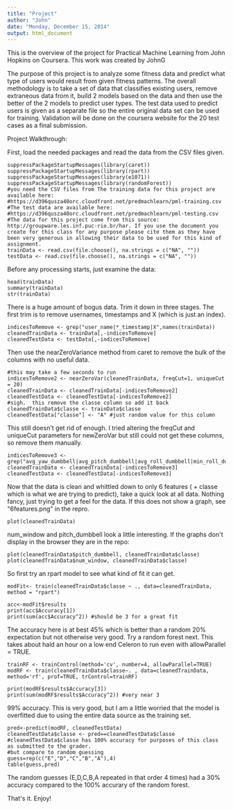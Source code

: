 ```yaml
---
title: "Project"
author: "John"
date: "Monday, December 15, 2014"
output: html_document
---
```


This is the overview of the project for Practical Machine Learning from John Hopkins on Coursera.
This work was created by JohnG

The purpose of this project is to analyze some fitness data and predict what type of users would result from given fitness patterns.  The overall methodology is to take a set of data that classifies existing users, remove extraneous data from it, build 2 models based on the data and then use the better of the 2 models to predict user types.  The test data used to predict users is given as a separate file so the entire original data set can be used for training.  Validation will be done on the coursera website for the 20 test cases as a final submission.

Project Walkthrough:

First, load the needed packages and read the data from the CSV files given.

```{r}
suppressPackageStartupMessages(library(caret))
suppressPackageStartupMessages(library(rpart))
suppressPackageStartupMessages(library(e1071))
suppressPackageStartupMessages(library(randomForest))
#you need the CSV files from The training data for this project are available here: 
#https://d396qusza40orc.cloudfront.net/predmachlearn/pml-training.csv
#The test data are available here: 
#https://d396qusza40orc.cloudfront.net/predmachlearn/pml-testing.csv
#The data for this project come from this source: http://groupware.les.inf.puc-rio.br/har. If you use the document you create for this class for any purpose please cite them as they have been very generous in allowing their data to be used for this kind of assignment. 
trainData <- read.csv(file.choose(), na.strings = c("NA", ""))
testData <- read.csv(file.choose(), na.strings = c("NA", ""))
```

Before any processing starts, just examine the data:

```{r}
head(trainData)
summary(trainData)
str(trainData)
```

There is a huge amount of bogus data.  Trim it down in three stages.  The first trim is to remove usernames, timestamps and X (which is just an index).  

```{r}
indicesToRemove <- grep("user_name|*_timestamp|X",names(trainData))
cleanedTrainData <- trainData[,-indicesToRemove]
cleanedTestData <- testData[,-indicesToRemove]
```

Then use the nearZeroVariance method from caret to remove the bulk of the columns with no useful data.

```{r}
#this may take a few seconds to run
indicesToRemove2 <- nearZeroVar(cleanedTrainData, freqCut=1, uniqueCut = 20)
cleanedTrainData <- cleanedTrainData[-indicesToRemove2] 
cleanedTestData <- cleanedTestData[-indicesToRemove2]
#sigh.  this remove the classe column so add it back
cleanedTrainData$classe <- trainData$classe
cleanedTestData["classe"] <- "A" #just random value for this column
```

This still doesn't get rid of enough.  I tried altering the freqCut and uniqueCut parameters for newZeroVar but still could not get these columns, so remove them manually.

```{r}
indicesToRemove3 <- grep("avg_yaw_dumbbell|avg_pitch_dumbbell|avg_roll_dumbbell|min_roll_dumbbell|max_roll_dumbbell|min_yaw_arm|min_roll_belt|max_roll_belt|skewness_pitch_dumbbell|kurtosis_picth_dumbbell",names(cleanedTrainData))
cleanedTrainData <- cleanedTrainData[-indicesToRemove3] 
cleanedTestData <- cleanedTestData[-indicesToRemove3]
```

Now that the data is clean and whittled down to only 6 features ( + classe which is what we are trying to predict), take a quick look at all data.  Nothing fancy, just trying to get a feel for the data.  If this does not show a graph, see "6features.png" in the repro.

```{r, echo=FALSE}
plot(cleanedTrainData)
```

num_window and pitch_dumbbell look a little interesting.  If the graphs don't display in the browser they are in the repo:

```{r, echo=FALSE}
plot(cleanedTrainData$pitch_dumbbell, cleanedTrainData$classe)
plot(cleanedTrainData$num_window, cleanedTrainData$classe)
```
So first try an rpart model to see what kind of fit it can get.

```{r}
modFit<- train(cleanedTrainData$classe ~ ., data=cleanedTrainData, method = "rpart")

acc<-modFit$results
print(acc$Accuracy[1])
print(sum(acc$Accuracy^2)) #should be 3 for a great fit
```

The accuracy here is at best 45% which is better than a random 20% expectation but not otherwise very good.  Try a random forest next.  This takes about hald an hour on a low end Celeron to run even with allowParallel = TRUE. 

```{r}
trainRF <- trainControl(method='cv', number=4, allowParallel=TRUE)
modRF <- train(cleanedTrainData$classe~. , data=cleanedTrainData, method='rf', prof=TRUE, trControl=trainRF)

print(modRF$results$Accuracy[3])
print(sum(modRF$results$Accuracy^2)) #very near 3
```

99% accuracy.  This is very good, but I am a little worried that the model is overfitted due to using the entire data source as the training set.

```{r}
pred<-predict(modRF, cleanedTestData)
cleanedTestData$classe <- pred==cleanedTestData$classe
#cleanedTestData$classe has 100% accuracy for purposes of this class as submitted to the grader.
#but compare to random guessing
guess=rep(c("E","D","C","B","A"),4)
table(guess,pred)
```

The random guesses (E,D,C,B,A repeated in that order 4 times) had a 30% accuracy compared to the 100% accurary of the random forest.

That's it.  Enjoy!
